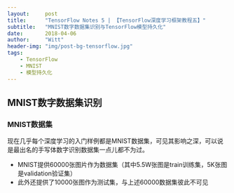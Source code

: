 ```yaml
---
layout:     post
title:      "TensorFlow Notes 5 | 【TensorFlow深度学习框架教程五】"
subtitle:   "MNIST数字数据集识别与TensorFlow模型持久化"
date:       2018-04-06
author:     "Witt"
header-img: "img/post-bg-tensorflow.jpg"
tags:
    - TensorFlow
    - MNIST
    - 模型持久化
---
```


## MNIST数字数据集识别

### MNIST数据集
现在几乎每个深度学习的入门样例都是MNIST数据集，可见其影响之深，可以说是最出名的手写体数字识别数据集一点儿都不为过。
- MNIST提供60000张图片作为数据集（其中5.5W张图是train训练集，5K张图是validation验证集）
- 此外还提供了10000张图作为测试集，与上述60000数据集彼此不可见